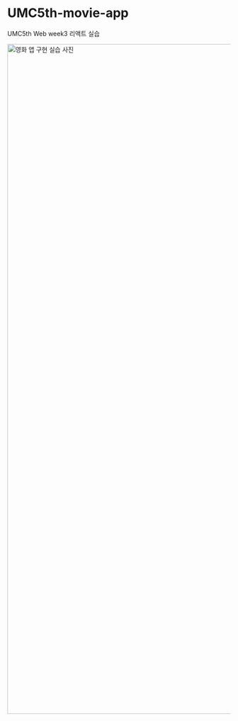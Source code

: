# UMC5th-movie-app
UMC5th Web week3 리액트 실습

<img width="1512" alt="영화 앱 구현 실습 사진" src="https://github.com/rnrgll/UMC5th-movie-app/assets/105702023/88aada98-83e9-4f80-a2af-61ecfd539754">

